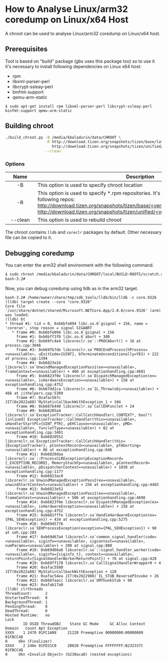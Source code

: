 # How to Analyse Linux/arm32 coredump on Linux/x64 Host

A chroot can be used to analyse Linux/arm32 coredump on Linux/x64 host.

## Prerequisites

Tool is based on "build" package (gbs uses this package too) so to use it it's necessary to install following dependencies on Linux x64 host:

- rpm
- libxml-parser-perl
- libcrypt-ssleay-perl
- binfmt-support
- qemu-arm-static

```
$ sudo apt-get install rpm libxml-parser-perl libcrypt-ssleay-perl binfmt-support qemu-arm-static
```

## Building chroot

```bash
./build_chroot.py -B /media/kbaladurin/data/CHROOT \
                  -R http://download.tizen.org/snapshots/tizen/base/latest/repos/arm/packages/ \
                     http://download.tizen.org/snapshots/tizen/unified/latest/repos/standard/packages/ \
                  --clean
```

### Options

| &nbsp;&nbsp;&nbsp;&nbsp;Name&nbsp;&nbsp;&nbsp;&nbsp; | Description |
|:---:| --- |
| -B      | This option is used to specify chroot location |
| -R      | This option is used to specify *.rpm repositories. It's necessary to specify at least following repos: [http://download.tizen.org/snapshots/tizen/base/<version\>/repos/arm/packages/]() [http://download.tizen.org/snapshots/tizen/unified/<version\>/repos/standard/packages/]() | 
| --clean | This option is used to rebuild chroot |

The chroot contains `lldb` and `coreclr` packages by default. Other necessary file can be copied to it.

## Debugging coredump

You can enter the arm32 shell environment with the following command.

```bash
$ sudo chroot /media/kbaladurin/data/CHROOT/local/BUILD-ROOTS/scratch.armv7l.0
bash-3.2# 
```

Now, you can debug coredump using lldb as in the arm32 target.

```
bash-3.2# /home/owner/share/tmp/sdk_tools/lldb/bin/lldb -c core.9326
(lldb) target create --core "core.9326"
Core file
'/usr/share/dotnet/shared/Microsoft.NETCore.App/2.0.0/core.9326' (arm) was loaded.
(lldb) bt
* thread #1: tid = 0, 0xb6bfe094 libc.so.6`gsignal + 156, name = 'corerun', stop reason = signal SIGABRT
   * frame #0: 0xb6bfe094 libc.so.6`gsignal + 156
     frame #1: 0xb6bff3f0 libc.so.6`abort + 300
     frame #2: 0xb69fc4e4 libcoreclr.so`::PROCAbort() + 16 at process.cpp:3046
     frame #3: 0xb69fb7de libcoreclr.so`PROCEndProcess(hProcess=<unavailable>, uExitCode={UINT}, bTerminateUnconditionally=YES) + 222 at process.cpp:1394
     frame #4: 0xb6823e24 libcoreclr.so`UnwindManagedExceptionPass1(ex=<unavailable>, frameContext=<unavailable>) + 460 at exceptionhandling.cpp:4681
     frame #5: 0xb6823f0e libcoreclr.so`DispatchManagedException(ex=<unavailable>, isHardwareException=<unavailable>) + 158 at exceptionhandling.cpp:4752
     frame #6: 0xb67dd1ca libcoreclr.so`IL_Throw(obj=<unavailable>) + 466 at jithelpers.cpp:5309
     frame #7: 0xafac567c JIT(0x2022a88)`MyStaticCallbackWithException_1 + 104
     frame #8: 0xb687b440 libcoreclr.so`CallEHFunclet + 24
     frame #9: 0xb68205a4 libcoreclr.so`ExceptionTracker::CallCatchHandler(_CONTEXT*, bool*) [inlined] ExceptionTracker::CallHandler(this=<unavailable>, uHandlerStartPC={UINT_PTR}, pEHClause=<unavailable>, pMD=<unavailable>, funcletType=<unavailable>) + 82 at exceptionhandling.cpp:3401
     frame #10: 0xb6820552 libcoreclr.so`ExceptionTracker::CallCatchHandler(this={ExceptionTracker}, pContextRecord=<unavailable>, pfAborting=<unavailable>) + 86 at exceptionhandling.cpp:646
     frame #11: 0xb6820daa libcoreclr.so`::ProcessCLRException(pExceptionRecord={_EXCEPTION_RECORD}, MemoryStackFp=<unavailable>, pContextRecord=<unavailable>, pDispatcherContext=<unavailable>) + 1030 at exceptionhandling.cpp:1177
     frame #12: 0xb6823ac0 libcoreclr.so`UnwindManagedExceptionPass2(ex=<unavailable>, unwindStartContext=<unavailable>) + 256 at exceptionhandling.cpp:4483
     frame #13: 0xb6823e52 libcoreclr.so`UnwindManagedExceptionPass1(ex=<unavailable>, frameContext=<unavailable>) + 506 at exceptionhandling.cpp:4698
     frame #14: 0xb6823f0e libcoreclr.so`DispatchManagedException(ex=<unavailable>, isHardwareException=<unavailable>) + 158 at exceptionhandling.cpp:4752
     frame #15: 0xb681fffe libcoreclr.so`HandleHardwareException(ex={PAL_SEHException}) + 434 at exceptionhandling.cpp:5275
     frame #16: 0xb69d5776 libcoreclr.so`SEHProcessException(exception={PAL_SEHException}) + 98 at seh.cpp:283
     frame #17: 0xb69d67a4 libcoreclr.so`common_signal_handler(code=<unavailable>, siginfo=<unavailable>, sigcontext=<unavailable>, numParams=<unavailable>) + 200 at signal.cpp:880
     frame #18: 0xb69d66a6 libcoreclr.so`::signal_handler_worker(code=<unavailable>, siginfo={siginfo_t}, context=<unavailable>, returnPoint={SignalHandlerWorkerReturnPoint}) + 78 at signal.cpp:428
     frame #19: 0xb69ff178 libcoreclr.so`CallSignalHandlerWrapper0 + 4
     frame #20: 0xafac5580 JIT(0x2022a88)`MyStaticCallbackWithException + 128
     frame #21: 0xafac54ea JIT(0x2022908)`IL_STUB_ReversePInvoke + 26
     frame #22: 0xb687aacc libcoreclr.so`UMThunkStub + 98
     frame #23: 0xafab17a0
(lldb) clrthreads
ThreadCount:      2
UnstartedThread:  0
BackgroundThread: 1
PendingThread:    0
DeadThread:       0
Hosted Runtime:   no
Lock
        ID OSID ThreadOBJ    State GC Mode     GC Alloc Context  
Domain   Count Apt Exception
XXXX    1 2470 01FC1A88     21220 Preemptive 00000000:00000000 01FBCC48 
0     Ukn (Finalizer)
XXXX    2 246e 01FD31C0     20020 Preemptive FFFFFFFF:B232337C 01FBCC48 
0     Ukn <Invalid Object> (b230aca8) (nested exceptions)
```
